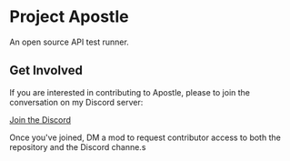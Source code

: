 # Project Apostle
An open source API test runner.

## Get Involved
If you are interested in contributing to Apostle, please to join the conversation on my Discord server:

[Join the Discord](https://discordapp.com/invite/AptKHUS)

Once you've joined, DM a mod to request contributor access to both the repository and the Discord channe.s
